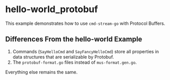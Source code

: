 # hello-world_protobuf

This example demonstrates how to use `cmd-stream-go` with Protocol Buffers.

## Differences From the hello-world Example

1. Commands (`SayHelloCmd` and `SayFancyHelloCmd`) store all properties in data
   structures that are serializable by Protobuf.
2. The `protobuf-format.go` files instead of `mus-format.gen.go`.

Everything else remains the same.

